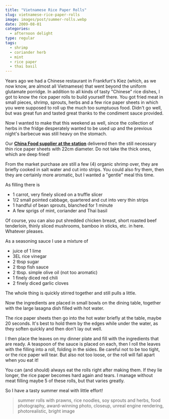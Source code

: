 ```yaml
---
title: "Vietnamese Rice Paper Rolls"
slug: vietnamese-rice-paper-rolls
image: images/post/summer-rolls.webp
date: 2009-08-01
categories: 
  - afternoon delight
type: regular
tags: 
  - shrimp
  - coriander herb
  - mint
  - rice paper
  - thai basil
---
```


Years ago we had a Chinese restaurant in Frankfurt's Kiez (which, as we now know, are almost all Vietnamese) that went beyond the uniform glutamate porridge. In addition to all kinds of tasty "Chinese" rice dishes, I got to know the rice paper rolls to build yourself there. You got fried meat in small pieces, shrimp, sprouts, herbs and a few rice paper sheets in which you were supposed to roll up the much too sumptuous food. Didn't go well, but was great fun and tasted great thanks to the condiment sauce provided.

Now I wanted to make that this weekend as well, since the collection of herbs in the fridge desperately wanted to be used up and the previous night's barbecue was still heavy on the stomach.

Our **[China Food supplier at the station](https://www.yelp.de/biz/asiatische-lebensmittel-thanh-binh-m%C3%BCnster)** delivered then the still necessary thin rice paper sheets with 22cm diameter. Do not take the thick ones, which are deep fried!

From the market purchase are still a few (4) organic shrimp over, they are briefly cooked in salt water and cut into strips. You could also fry them, then they are certainly more aromatic, but I wanted a "gentle" meal this time.

As filling there is

- 1 carrot, very finely sliced on a truffle slicer
- 1/2 small pointed cabbage, quartered and cut into very thin strips
- 1 handful of bean sprouts, blanched for 1 minute
- A few sprigs of mint, coriander and Thai basil

Of course, you can also put shredded chicken breast, short roasted beef tenderloin, thinly sliced mushrooms, bamboo in sticks, etc. in here. Whatever pleases.

As a seasoning sauce I use a mixture of

- juice of 1 lime
- 3EL rice vinegar
- 2 tbsp sugar
- 2 tbsp fish sauce
- 2 tbsp. simple olive oil (not too aromatic)
- 1 finely diced red chili
- 2 finely diced garlic cloves

The whole thing is quickly stirred together and still pulls a little.

Now the ingredients are placed in small bowls on the dining table, together with the large lasagna dish filled with hot water.

The rice paper sheets then go into the hot water briefly at the table, maybe 20 seconds. It's best to hold them by the edges while under the water, as they soften quickly and then don't lay out well.

I then place the leaves on my dinner plate and fill with the ingredients that are ready. A teaspoon of the sauce is placed on each, then I roll the leaves with the filling into a roll, folding in the sides. Be careful not to be too tight, or the rice paper will tear. But also not too loose, or the roll will fall apart when you eat it!

You can (and should) always eat the rolls right after making them. If they lie longer, the rice paper becomes hard again and tears. I manage without meat filling maybe 5 of these rolls, but that varies greatly.

So I have a tasty summer meal with little effort!

> summer rolls with prawns, rice noodles, soy sprouts and herbs, food photography, award-winning photo, closeup, unreal engine rendering, photorealistic, bright image


